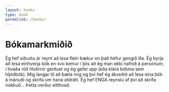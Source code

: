 ```yaml
---
layout: books
type: book
permalink: /books/
---
```


Bókamarkmiðið
=======

Ég hef síðustu ár reynt að lesa fleiri bækur en það hefur gengið illa. Ég byrja að lesa einhverja bók en svo kemur í ljós að ég man ekki nafnið á persónum, í hvaða röð hlutirnir gerðust og ég gefst upp (eða klára bókina sem hljóðbók). Mig langar til að bæta mig og því hef ég ákveðið að lesa eina bók á mánuði og skrifa um hana útdrátt. Ég hef ENGA reynslu af því að skrifa nokkuð... Þetta verður eitthvað.
